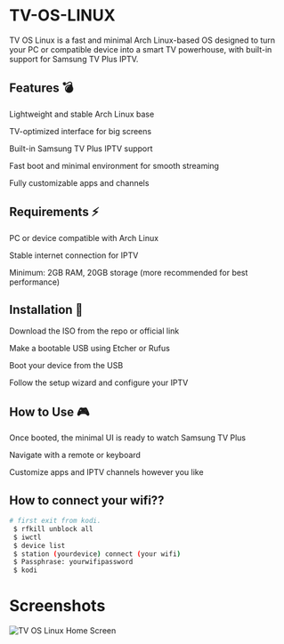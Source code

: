 # TV-OS-LINUX

TV OS Linux is a fast and minimal Arch Linux-based OS designed to turn your PC or compatible device into a smart TV powerhouse, with built-in support for Samsung TV Plus IPTV.

## Features 💣

Lightweight and stable Arch Linux base

TV-optimized interface for big screens

Built-in Samsung TV Plus IPTV support

Fast boot and minimal environment for smooth streaming

Fully customizable apps and channels

## Requirements ⚡

PC or device compatible with Arch Linux

Stable internet connection for IPTV

Minimum: 2GB RAM, 20GB storage (more recommended for best performance)

## Installation 🚀

Download the ISO from the repo or official link

Make a bootable USB using Etcher or Rufus

Boot your device from the USB

Follow the setup wizard and configure your IPTV

## How to Use 🎮

Once booted, the minimal UI is ready to watch Samsung TV Plus

Navigate with a remote or keyboard

Customize apps and IPTV channels however you like

## How to connect your wifi??

```bash
# first exit from kodi.
 $ rfkill unblock all
 $ iwctl
 $ device list
 $ station (yourdevice) connect (your wifi)
 $ Passphrase: yourwifipassword
 $ kodi
 ```

# Screenshots
![TV OS Linux Home Screen](https://github.com/tuoaccount/TV-OS-Linux/raw/main/home_screen.png)
